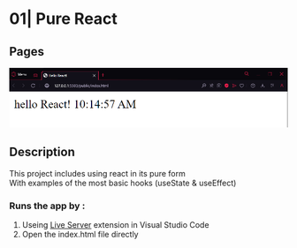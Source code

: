 # 01| Pure React

## Pages

![project view](image.png)

## Description

This project includes using react in its pure form\
With examples of the most basic hooks (useState & useEffect)

### Runs the app by :

1. Useing [Live Server](https://marketplace.visualstudio.com/items?itemName=ritwickdey.LiveServer) extension in Visual Studio Code
2. Open the index.html file directly
